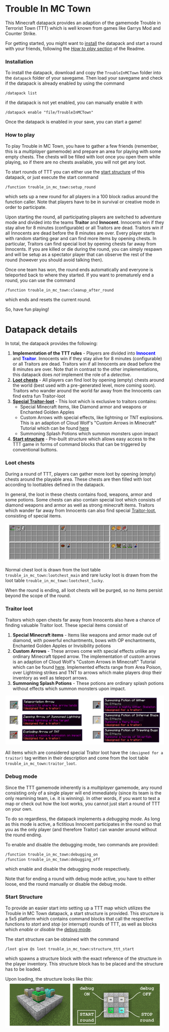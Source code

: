 # Trouble In MC Town

This Minecraft datapack provides an adaption of the gamemode Trouble in Terrorist Town (TTT) which is well known from games like Garrys Mod and Counter Strike.


For getting started, you might want to [install](https://github.com/janattig/Trouble-In-MC-Town#installation) the datapack and start a round with your friends, following the [*How to play* section](https://github.com/janattig/Trouble-In-MC-Town#how-to-play) of the Readme.





### Installation

To install the datapack, download and copy the `TroubleInMCTown` folder into the `datapack` folder of your savegame. Then load your savegame and check if the datapack is already enabled by using the command
```
/datapack list
```
if the datapack is not yet enabled, you can manually enable it with
```
/datapack enable "file/TroubleInMCTown"
```
Once the datapack is enabled in your save, you can start a game!





### How to play

To play Trouble in MC Town, you have to gather a few friends (remember, this is a *multiplayer* gamemode) and prepare an area for playing with some empty chests. The chests will be filled with loot once you open them while playing, so if there are no chests available, you will not get any loot.

To start rounds of TTT you can either use the [start structure](https://github.com/janattig/Trouble-In-MC-Town#start-structure) of this datapack, or just execute the start command
```
/function trouble_in_mc_town:setup_round
```
which sets up a new round for all players in a 100 block radius around the function caller. Note that players have to be in survival or creative mode in order to participate.

Upon starting the round, all participating players are switched to adventure mode and divided into the teams **Traitor** and **Innocent**. Innocents win if they stay alive for 8 minutes (configurable) or all Traitors are dead. Traitors win if all Innocents are dead before the 8 minutes are over. Every player starts with random starting gear and can find more items by opening chests. In particular, Traitors can find special loot by opening chests far away from Innocents. If you are killed or die during the round, you can simply respawn and will be setup as a spectator player that can observe the rest of the round (however you should avoid talking then).

Once one team has won, the round ends automatically and everyone is teleported back to where they started. If you want to prematurely end a round, you can use the command
```
/function trouble_in_mc_town:cleanup_after_round
```
which ends and resets the current round.

So, have fun playing!







# Datapack details

In total, the datapack provides the following:
1. **Implementation of the TTT rules** - Players are divided into <span style="color:blue">**Innocent**</span> and <span style="color:blue">**Traitor**</span>. Innocents win if they stay alive for 8 minutes (configurable) or all Traitors are dead. Traitors win if all Innocents are dead before the 8 minutes are over. Note that in contrast to the other implementations, this datapack does *not* implement the role of a *detective*.
2. [**Loot chests**](https://github.com/janattig/Trouble-In-MC-Town#loot-chests) - All players can find loot by opening (empty) chests around the world (best used with a pre-generated level, more coming soon). Traitors who wander around the world far away from the Innocents can find extra fun Traitor-loot
3. [**Special Traitor-loot**](https://github.com/janattig/Trouble-In-MC-Town#traitor-loot) - This loot which is exclusive to traitors contains:
    * Special Minecraft items, like Diamond armor and weapons or Enchanted Golden Apples
    * Custom Arrows with special effects, like lightning or TNT explosions. This is an adaption of Cloud Wolf's "Custom Arrows in Minecraft" Tutorial which can be found [here](https://www.youtube.com/watch?v=14mBKL53Fy0)
    * Summoning Splash Potions which summon monsters upon impact
4. [**Start structure**](https://github.com/janattig/Trouble-In-MC-Town#start-structure) - Pre-built structure which allows easy access to the TTT game in forms of command blocks that can be triggered by conventional buttons.




### Loot chests

During a round of TTT, players can gather more loot by opening (empty) chests around the playable area. These chests are then filled with loot according to loottables defined in the datapack.

In general, the loot in these chests contains food, weapons, armor and some potions. Some chests can also contain special loot which consists of diamond weapons and armor as well as strong minecraft items. Traitors which wander far away from Innocents can also find special [Traitor-loot](https://github.com/janattig/Trouble-In-MC-Town#traitor-loot), consisting of special items.

![](images/loot_chests.png)

Normal chest loot is drawn from the loot table `trouble_in_mc_town:lootchest_main` and rare lucky loot is drawn from the loot table `trouble_in_mc_town:lootchest_lucky`.

When the round is ending, all loot chests will be purged, so no items persist beyond the scope of the round.



### Traitor loot

Traitors which open chests far away from Innocents also have a chance of finding valuable Traitor loot. These special items consist of
1. **Special Minecraft items** - Items like weapons and armor made out of diamond, with powerful enchantments, bows with OP enchantments, Enchanted Golden Apples or Invisibility potions
2. **Custom Arrows** - These arrows come with special effects unlike any ordinary Minecraft tipped arrow. The implementation of custom arrows is an adaption of Cloud Wolf's "Custom Arrows in Minecraft" Tutorial which can be found [here](https://www.youtube.com/watch?v=14mBKL53Fy0). Implemented effects range from Area Poison, over Lightning strikes and TNT to arrows which make players drop their inventory as well as teleport arrows.
3. **Summoning Splash Potions** - These potions are ordinary splash potions without effects which summon monsters upon impact.

![](images/traitor_loot.png)

All items which are considered special Traitor loot have the `(designed for a traitor)` tag written in their description and come from the loot table `trouble_in_mc_town:traitor_loot`.


### Debug mode

Since the TTT gamemode inherently is a *multiplayer* gamemode, any round consisting only of a single player will end immediately (since its team is the only reamining team, i.e. it is winning). In other words, if you want to test a map or check out how the loot works, you cannot just start a round of TTT on your own.

To do so regardless, the datapack implements a *debugging mode*. As long as this mode is active, a fictitious Innocent participates in the round so that you as the only player (and therefore Traitor) can wander around without the round ending.

To enable and disable the debugging mode, two commands are provided:
```
/function trouble_in_mc_town:debugging_on
/function trouble_in_mc_town:debugging_off
```
which enable and disable the debugging mode respectively.

Note that for ending a round with debug mode active, you have to either loose, end the round manually or disable the debug mode.




### Start Structure

To provide an easier start into setting up a TTT map which utilizes the Trouble in MC Town datapack, a start structure is provided. This structure is a 5x5 platform which contains command blocks that call the respective functions to *start* and *stop* (or interrupt) rounds of TTT, as well as blocks which *enable* or *disable* the [debug mode](https://github.com/janattig/Trouble-In-MC-Town#debug-mode).

The start structure can be obtained with the command
```
/loot give @s loot trouble_in_mc_town:structure_ttt_start
```
which spawns a structure block with the exact reference of the structure in the player inventory. This structure block has to be placed and the structure has to be loaded.

Upon loading, the structure looks like this:
![](images/start_structure.png)
